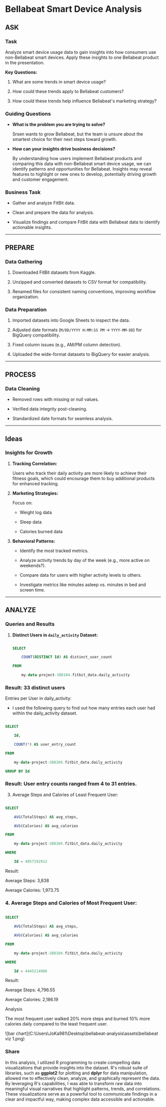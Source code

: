 # Bellabeat Smart Device Analysis


## **ASK**


### **Task**

Analyze smart device usage data to gain insights into how consumers use non-Bellabeat smart devices. Apply these insights to one Bellabeat product in the presentation.


**Key Questions:**

1. What are some trends in smart device usage?

2. How could these trends apply to Bellabeat customers?

3. How could these trends help influence Bellabeat's marketing strategy?


### **Guiding Questions**

- **What is the problem you are trying to solve?**  

  Srsen wants to grow Bellabeat, but the team is unsure about the smartest choice for their next steps toward growth.


- **How can your insights drive business decisions?**  

  By understanding how users implement Bellabeat products and comparing this data with non-Bellabeat smart device usage, we can identify patterns and opportunities for Bellabeat. Insights may reveal features to highlight or new ones to develop, potentially driving growth and customer engagement.


### **Business Task**

- Gather and analyze FitBit data.  

- Clean and prepare the data for analysis.  

- Visualize findings and compare FitBit data with Bellabeat data to identify actionable insights.


---


## **PREPARE**


### **Data Gathering**

1. Downloaded FitBit datasets from Kaggle.

2. Unzipped and converted datasets to CSV format for compatibility.

3. Renamed files for consistent naming conventions, improving workflow organization.


### **Data Preparation**

1. Imported datasets into Google Sheets to inspect the data.  

2. Adjusted date formats (`M/DD/YYYY H:MM:SS PM` → `YYYY-MM-DD`) for BigQuery compatibility.  

3. Fixed column issues (e.g., AM/PM column detection).  

4. Uploaded the wide-format datasets to BigQuery for easier analysis.


---


## **PROCESS**


### **Data Cleaning**

- Removed rows with missing or null values.

- Verified data integrity post-cleaning.

- Standardized date formats for seamless analysis.


---


## **Ideas**


### **Insights for Growth**

1. **Tracking Correlation:**  

   Users who track their daily activity are more likely to achieve their fitness goals, which could encourage them to buy additional products for enhanced tracking.

2. **Marketing Strategies:**  

   Focus on:

   - Weight log data  

   - Sleep data  

   - Calories burned data  

3. **Behavioral Patterns:**  

   - Identify the most tracked metrics.

   - Analyze activity trends by day of the week (e.g., more active on weekends?).

   - Compare data for users with higher activity levels to others.

   - Investigate metrics like minutes asleep vs. minutes in bed and screen time.  


---


## **ANALYZE**


### **Queries and Results**


1. **Distinct Users in `daily_activity` Dataset:**

   ```sql

   SELECT

       COUNT(DISTINCT Id) AS distinct_user_count

   FROM

       my-data-project-388104.fitbit_data.daily_activity


### **Result: 33 distinct users**

Entries per User in daily_activity:

- I used the following query to find out how many entries  each user had within the daily_activity dataset.

```sql

SELECT

    Id,

    COUNT(*) AS user_entry_count

FROM

    my-data-project-388104.fitbit_data.daily_activity

GROUP BY Id

```

### **Result: User entry counts ranged from 4 to 31 entries.**


3. Average Steps and Calories of Least Frequent User:


```sql 

SELECT

    AVG(TotalSteps) AS avg_steps,

    AVG(Calories) AS avg_calories

FROM

    my-data-project-388104.fitbit_data.daily_activity

WHERE

    Id = 4057192912

```


Result:


Average Steps: 3,838

Average Calories: 1,973.75


### **4. Average Steps and Calories of Most Frequent User:**


```sql

SELECT

    AVG(TotalSteps) AS avg_steps,

    AVG(Calories) AS avg_calories

FROM

    my-data-project-388104.fitbit_data.daily_activity

WHERE

    Id = 4445114986
```

Result:


Average Steps: 4,796.55

Average Calories: 2,186.19


Analysis

The most frequent user walked 20% more steps and burned 10% more calories daily compared to the least frequent user.


![bar chart](C:\Users\JoKa981\Desktop\bellabeat-analysis\assets\bellabeat viz 1.png)

### **Share**

In this analysis, I utilized R programming to create compelling data visualizations that provide insights into the dataset. R's robust suite of libraries, such as **ggplot2** for plotting and **dplyr** for data manipulation, allowed me to effectively clean, analyze, and graphically represent the data. By leveraging R's capabilities, I was able to transform raw data into meaningful visual narratives that highlight patterns, trends, and correlations. These visualizations serve as a powerful tool to communicate findings in a clear and impactful way, making complex data accessible and actionable.